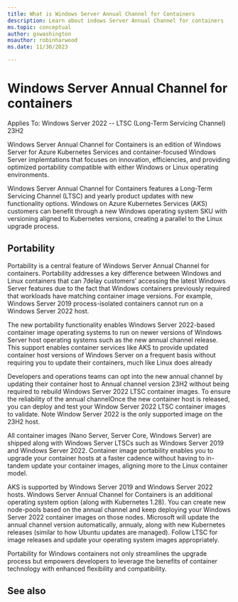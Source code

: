 ```yaml
---
title: What is Windows Server Annual Channel for Containers 
description: Learn about indows Server Annual Channel for containers 
ms.topic: conceptual
author: gswashington
msauthor: robinharwood
ms.date: 11/30/2023

---
```


# Windows Server Annual Channel for containers

Applies To: Windows Server 2022 -- LTSC (Long-Term Servicing Channel) 23H2
<!-- Need to clarify with Heidi or Robin on how to stipulate applicable versions of Windows Server here; the LTSC versions as I understand it apply to Windows 10 Enterprise OS  -->

Windows Server Annual Channel for Containers is an edition of Windows Server for Azure Kubernetes Services and container-focused Windows Server implemtations that focuses on innovation, efficiencies, and providing optimized portability compatible with either Windows or Linux operating environments.

Windows Server Annual Channel for Containers features a Long-Term Servicing Channel (LTSC) and yearly product updates with new functionality options. Windows on Azure Kubernetes Services (AKS) customers can benefit through a new Windows operating system SKU with versioning aligned to Kubernetes versions, creating a parallel to the Linux upgrade process.

## Portability

Portability is a central feature of Windows Server Annual Channel for containers. Portability addresses a key difference between Windows and Linux containers that can 7delay customers’ accessing the latest Windows Server features due to the fact that Windows containers previously required that workloads have matching container image versions. For example, Windows Server 2019 process-isolated containers cannot run on a Windows Server 2022 host.

The new portability functionality enables Windows Server 2022-based container image operating systems to run on newer versions of Windows Server host operating systems such as the new annual channel release. This support enables container services like AKS to provide updated container host versions of Windows Server on a frequent basis without requiring you to update their containers, much like Linux does already

Developers and operations teams can opt into the new annual channel by updating their container host to Annual channel version 23H2 without being required to rebuild Windows Server 2022 LTSC container images. To ensure the reliability of the annual channelOnce the new container host is released, you can deploy and test your Window Server 2022 LTSC container images to validate. Note Window Server 2022 is the only supported image on the 23H2 host.

All container images (Nano Server, Server Core, Windows Server) are shipped along with Windows Server LTSCs such as Windows Server 2019 and Windows Server 2022. Container image portability enables you to upgrade your container hosts at a faster cadence without having to in-tandem update your container images, aligning more to the Linux container model.

AKS is supported by Windows Server 2019 and Windows Server 2022 hosts. Windows Server Annual Channel for Containers is an additional operating system option (along with Kubernetes 1.28). You can create new node-pools based on the annual channel and keep deploying your Windows Server 2022 container images on those nodes. Microsoft will update the annual channel version automatically, annualy, along with new Kubernetes releases (similar to how Ubuntu updates are managed). Follow LTSC for image releases and update your operating system images appropriately.

Portability for Windows containers not only streamlines the upgrade process but empowers developers to leverage the benefits of container technology with enhanced flexibility and compatibility. 

## See also

[](.md)

[](.md)